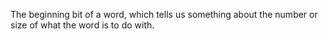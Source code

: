 The beginning bit of a word, which tells us something about the number
or size of what the word is to do with.
